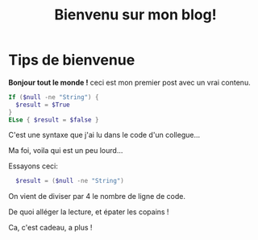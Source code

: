 ﻿---
title:  "Bienvenu sur mon blog!"
category: Powershell
tags: 
  - Powershell
  - Tips
---

# Tips de bienvenue

**Bonjour tout le monde !** ceci est mon premier post avec un vrai contenu.

```powershell
If ($null -ne "String") {
  $result = $True
} 
ELse { $result = $false }
```

C'est une syntaxe que j'ai lu dans le code d'un collegue...

Ma foi, voila qui est un peu lourd...

Essayons ceci:

```powershell
  $result = ($null -ne "String")
```

On vient de diviser par 4 le nombre de ligne de code.

De quoi alléger la lecture, et épater les copains !

Ca, c'est cadeau, a plus !